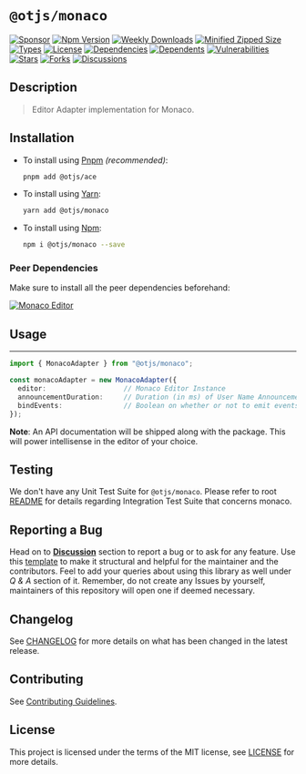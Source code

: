 # `@otjs/monaco`

[![Sponsor](https://img.shields.io/badge/sponsor-30363D?style=for-the-badge&logo=GitHub-Sponsors&logoColor=#white)](https://github.com/sponsors/0xTheProDev)
[![Npm Version](https://img.shields.io/npm/v/@otjs/monaco?style=for-the-badge)](https://www.npmjs.com/package/@otjs/monaco)
[![Weekly Downloads](https://img.shields.io/npm/dw/@otjs/monaco?style=for-the-badge)](https://www.npmjs.com/package/@otjs/monaco)
[![Minified Zipped Size](https://img.shields.io/bundlephobia/minzip/@otjs/monaco?style=for-the-badge)](https://www.npmjs.com/package/@otjs/monaco)
[![Types](https://img.shields.io/npm/types/@otjs/monaco?style=for-the-badge)](https://www.npmjs.com/package/@otjs/monaco)
[![License](https://img.shields.io/npm/l/@otjs/monaco?style=for-the-badge)](https://github.com/0xTheProDev/Operational-Transformation/blob/main/packages/monaco/LICENSE)
[![Dependencies](https://img.shields.io/librariesio/release/npm/@otjs/monaco?style=for-the-badge)](https://www.npmjs.com/package/@otjs/monaco)
[![Dependents](https://img.shields.io/librariesio/dependents/npm/@otjs/monaco?style=for-the-badge)](https://www.npmjs.com/package/@otjs/monaco)
[![Vulnerabilities](https://img.shields.io/snyk/vulnerabilities/npm/@otjs/monaco?style=for-the-badge)](https://github.com/0xTheProDev/Operational-Transformation/blob/main/.github/SECURITY.md)
[![Stars](https://img.shields.io/github/stars/0xTheProDev/Operational-Transformation?style=for-the-badge)](https://github.com/0xTheProDev/Operational-Transformation/stargazers)
[![Forks](https://img.shields.io/github/forks/0xTheProDev/Operational-Transformation?style=for-the-badge)](https://github.com/0xTheProDev/Operational-Transformation/network/members)
[![Discussions](https://img.shields.io/github/discussions/0xTheProDev/Operational-Transformation?style=for-the-badge)](https://github.com/0xTheProDev/Operational-Transformation/discussions)

## Description

> Editor Adapter implementation for Monaco.

## Installation

- To install using [Pnpm](https://pnpm.io) _(recommended)_:

  ```sh
  pnpm add @otjs/ace
  ```

- To install using [Yarn](https://yarnpkg.com):

  ```sh
  yarn add @otjs/monaco
  ```

- To install using [Npm](https://www.npmjs.com):

  ```sh
  npm i @otjs/monaco --save
  ```

### Peer Dependencies

Make sure to install all the peer dependencies beforehand:

[![Monaco Editor](https://img.shields.io/npm/dependency-version/@otjs/firebase-monaco/peer/monaco-editor?style=for-the-badge)](https://microsoft.github.io/monaco-editor)

## Usage

---

```ts
import { MonacoAdapter } from "@otjs/monaco";

const monacoAdapter = new MonacoAdapter({
  editor:                   // Monaco Editor Instance
  announcementDuration:     // Duration (in ms) of User Name Announcement beside Cursor (optional)
  bindEvents:               // Boolean on whether or not to emit events from Adapter (optional)
});
```

**Note**: An API documentation will be shipped along with the package. This will power intellisense in the editor of your choice.

## Testing

We don't have any Unit Test Suite for `@otjs/monaco`. Please refer to root [README](https://github.com/0xTheProDev/Operational-Transformation/blob/main/README.md) for details regarding Integration Test Suite that concerns monaco.

## Reporting a Bug

Head on to [**Discussion**](https://github.com/0xTheProDev/Operational-Transformation/discussions) section to report a bug or to ask for any feature. Use this [template](https://github.com/0xTheProDev/Operational-Transformation/discussions/30) to make it structural and helpful for the maintainer and the contributors. Feel to add your queries about using this library as well under _Q & A_ section of it. Remember, do not create any Issues by yourself, maintainers of this repository will open one if deemed necessary.

## Changelog

See [CHANGELOG](https://github.com/0xTheProDev/Operational-Transformation/blob/main/CHANGELOG.md) for more details on what has been changed in the latest release.

## Contributing

See [Contributing Guidelines](https://github.com/0xTheProDev/Operational-Transformation/blob/main/.github/CONTRIBUTING.md).

## License

This project is licensed under the terms of the MIT license, see [LICENSE](https://github.com/0xTheProDev/Operational-Transformation/blob/main/packages/monaco/LICENSE) for more details.
